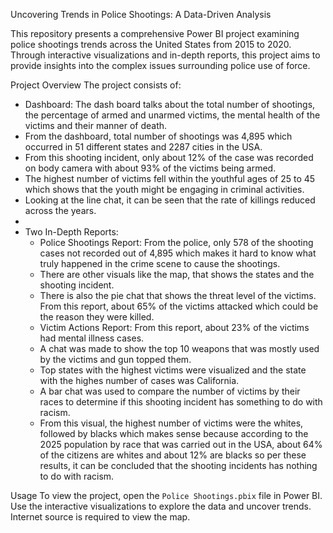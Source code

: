 Uncovering Trends in Police Shootings: A Data-Driven Analysis

This repository presents a comprehensive Power BI project examining police shootings trends across the United States from 2015 to 2020. 
Through interactive visualizations and in-depth reports, this project aims to provide insights into the complex issues surrounding police use of force.

Project Overview
The project consists of:

- Dashboard: The dash board talks about the total number of shootings, the percentage of armed and unarmed victims, the mental health of the victims and their manner of death.
- From the dashboard, total number of shootings was 4,895 which occurred in 51 different states and 2287 cities in the USA.
- From this shooting incident, only about 12% of the case was recorded on body camera with about 93% of the victims being armed.
- The highest number of victims fell within the youthful ages of 25 to 45 which shows that the youth might be engaging in criminal activities.
- Looking at the line chat, it can be seen that the rate of killings reduced across the years.
- 
- Two In-Depth Reports:
    - Police Shootings Report: From the police, only 578 of the shooting cases not recorded out of 4,895 which makes it hard to know what truly happened in the crime scene to cause the shootings.
    - There are other visuals like the map, that shows the states and the shooting incident.
    - There is also the pie chat that shows the threat level of the victims. From this report, about 65% of the victims attacked which could be the reason they were killed.
    - Victim Actions Report: From this report, about 23% of the victims had mental illness cases.
    - A chat was made to show the top 10 weapons that was mostly used by the victims and gun topped them.
    - Top states with the highest victims were visualized and the state with the highes number of cases was California.
    - A bar chat was used to compare the number of victims by their races to determine if this shooting incident has something to do with racism.
    - From this visual, the highest number of victims were the whites, followed by blacks which makes sense because according to the 2025 population by race that was carried out in the USA,
      about 64% of the citizens are whites and about 12% are blacks so per these results, it can be concluded that the shooting incidents has nothing to do with racism.

Usage
To view the project, open the `Police Shootings.pbix` file in Power BI. Use the interactive visualizations to explore the data and uncover trends.
Internet source is required to view the map.

